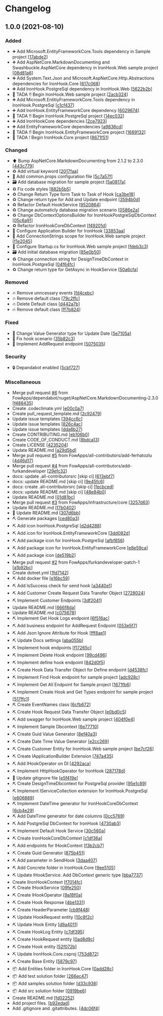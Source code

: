 # Changelog

<a name="1.0.0"></a>
## 1.0.0 (2021-08-10)

### Added

- ➕ Add Microsoft.EntityFrameworkCore.Tools dependency in Sample project [[17abde2](https://github.com/FowApps/IronHook/commit/17abde2cf1698d979c40178b801e2c3457bbb00d)]
- ➕ Add AspNetCore.MarkdownDocumenting and Swashbuckle.AspNetCore dependency in IronHook.Web sample project [[08d81a6](https://github.com/FowApps/IronHook/commit/08d81a62a02095d9a81b52f59a3ce87eafec5ec6)]
- ➕ Add System.Text.Json and Microsoft.AspNetCore.Http.Abstractions dependencies for IronHook.Core [[617c068](https://github.com/FowApps/IronHook/commit/617c068000e3ffe2c69cf0d2b9be4166c996314f)]
- ➕ Add IronHook.PostgreSql dependency in IronHook.Web [[5622b2b](https://github.com/FowApps/IronHook/commit/5622b2bd6a91ba8a9d52e6562cfcdaff5a6491d5)]
- 🎉 TADA !! Begin IronHook.Web sample project [[2acb324](https://github.com/FowApps/IronHook/commit/2acb3240412f69c6a33061c2a5d74c4c195c1ca1)]
- ➕ Add Microsoft.EntitiyFrameworkCore.Tools dependency in IronHook.PostgreSql [[c1cf437](https://github.com/FowApps/IronHook/commit/c1cf437773a7e133d2aff586209de426784efcca)]
- ➕ Add IronHook.EntityFrameworkCore dependency [[6029674](https://github.com/FowApps/IronHook/commit/6029674e2b7bae38274c42e5d2eb36889e79ae47)]
- 🎉 TADA !! Bagin IronHook.PostgreSql project [[14ec032](https://github.com/FowApps/IronHook/commit/14ec032d6280658ffbaff8c55c75c02c9363c2f2)]
- ➕ Add IronHookCore dependencies [[2ce7923](https://github.com/FowApps/IronHook/commit/2ce7923e8adb043cb4c64dae0b54b646dcdd4a72)]
- ➕ Add EntityFrameworkCore dependencies [[a9836cd](https://github.com/FowApps/IronHook/commit/a9836cd07b262a9fd53283dfe79c705abfbe2b5f)]
- 🎉 TADA !! Begin IronHook.EntityFrameworkCore project [[1689132](https://github.com/FowApps/IronHook/commit/1689132c662cc9f030152941d4db59bf1418ff23)]
- 🎉 TADA ! Begin IronHook.Core project [[8671f51](https://github.com/FowApps/IronHook/commit/8671f51eb869d7dabc0e966c589a62dcc63f50ee)]

### Changed

- ⬆️ Bump AspNetCore.MarkdownDocumenting from 2.1.2 to 2.3.0 [[443c779](https://github.com/FowApps/IronHook/commit/443c7798efbe5de898059dc2b127b7ac06f11800)]
- ♻️ Add virtual keyword [[2017faa](https://github.com/FowApps/IronHook/commit/2017faa219f0062d1ebfc846b96616f796470d25)]
- 🔧 Add common.props configuration file [[5c7a57f](https://github.com/FowApps/IronHook/commit/5c7a57f58d6097a2ab7f34f7a862b1b91e7709ef)]
- 🗃️ Add database migration for sample project [[5a0817a](https://github.com/FowApps/IronHook/commit/5a0817a2dc942deda9acae7533d9cf19ebc37b13)]
- ♻️ Fix code styles [[882b5b5](https://github.com/FowApps/IronHook/commit/882b5b5d9572a34f1c190124891a3327b7c9b77e)]
- ♻️ Change Return Type form Task to Task of Hook [[ca3be18](https://github.com/FowApps/IronHook/commit/ca3be185ea498196d2c148941d3a88e8cfc7666a)]
- ♻️ Change return type for Add and Update endpoint [[3594b0d](https://github.com/FowApps/IronHook/commit/3594b0db9a6d506911bbf185dcb793bc824b3b32)]
- ♻️ Refactor Default HookService [[9520864](https://github.com/FowApps/IronHook/commit/9520864c6dfbfce096a92f789905dd6d9e0d664a)]
- ♻️ Change automaticly database migration scenario [[0586e2a](https://github.com/FowApps/IronHook/commit/0586e2afc4b12626ad3ba731b46f5058ee49af65)]
- ♻️ Change DbContextOptionsBuilder for IronHookPostgreSqlDbContext [[05c6a91](https://github.com/FowApps/IronHook/commit/05c6a91b5670044754de3309cce85b2575fa6390)]
- ♻️ Refactor IronHookCoreDbContext [[f49201d](https://github.com/FowApps/IronHook/commit/f49201dccff8ebc36d25e10d3a91a220d662681d)]
- 🔧 Configure Application Builder for IronHook [[33853aa](https://github.com/FowApps/IronHook/commit/33853aa80c4d9c92ab8542137d55589e93b9b12d)]
- 🔧 Add ConnectionStrings scope for IronHook.Web sample project [[f1e2045](https://github.com/FowApps/IronHook/commit/f1e2045fecb8ad503bc742ecfa2708e5ae461799)]
- 🔧 Configure Startup.cs for IronHook.Web sample project [[fdeb3c3](https://github.com/FowApps/IronHook/commit/fdeb3c377acb7e1d13c44ae8b7363cc65136ab33)]
- 🗃️ Add initial database migration [[85e0b50](https://github.com/FowApps/IronHook/commit/85e0b5083eaf5ecdf316a2cc634b94798a321b60)]
- ♻️ Change connection string for DesignTimeDbContext in IronHook.PostgreSql [[04f64fc](https://github.com/FowApps/IronHook/commit/04f64fcafb1c0dc8aedb189fa8e49bdd93a75a95)]
- ♻️ Change return type for GetAsync in HookService [[50a6cfa](https://github.com/FowApps/IronHook/commit/50a6cfac3edb0c9fb775f00f34a287a4bf48bfc1)]

### Removed

- 🔥 Remove unncessary events [[fd4cebc](https://github.com/FowApps/IronHook/commit/fd4cebc1da78406e8448d4a17846f73f7f21b5ae)]
- 🔥 Remove default class [[79c2ffc](https://github.com/FowApps/IronHook/commit/79c2ffcce829d53b61d1fa009caa8ff6b168ebfe)]
- 🔥 Delete Default class [[d442a7b](https://github.com/FowApps/IronHook/commit/d442a7b5f5138c0865431b2d7083af4ca641f633)]
- 🔥 Remove default class [[ff7b824](https://github.com/FowApps/IronHook/commit/ff7b82406f9919e76ce534e79cb424cfcdcc176f)]

### Fixed

- 🐛 Change Value Generator type for Update Date [[5e7105a](https://github.com/FowApps/IronHook/commit/5e7105a74b28ba0a073f27240b110b329e2e85f2)]
- 🐛 Fix hook scenario [[35b82c3](https://github.com/FowApps/IronHook/commit/35b82c39c54d0d1b47df2b998f4faf7f5af0811c)]
- 🐛 Implement AddRequest endpoint [[5075035](https://github.com/FowApps/IronHook/commit/5075035e8918ccabb5b57831f56d3f698453f47c)]

### Security

- 🔒 Depandabot enabled [[5cbf727](https://github.com/FowApps/IronHook/commit/5cbf727bacef10f11757ea8abbdcae290dcf8fcf)]

### Miscellaneous

-  Merge pull request [#6](https://github.com/FowApps/IronHook/issues/6) from FowApps/dependabot/nuget/AspNetCore.MarkdownDocumenting-2.3.0 [[f488435](https://github.com/FowApps/IronHook/commit/f488435ac4e1359ce878a369e8b490d39b2f8c61)]
-  Create .codeclimate.yml [[e00c0a7](https://github.com/FowApps/IronHook/commit/e00c0a775957daecde87531b43833f80ea082412)]
-  Create pull_request_template.md [[2c92479](https://github.com/FowApps/IronHook/commit/2c924792fc7426b851d710e805a3584cdfdf391b)]
-  Update issue templates [[394cc6c](https://github.com/FowApps/IronHook/commit/394cc6c6a52861deaeed7d09b39634a94419c57a)]
-  Update issue templates [[826c4ac](https://github.com/FowApps/IronHook/commit/826c4ac5b3e3d07655ef4fa27cf2133f85e1cb33)]
-  Update issue templates [[dda6b27](https://github.com/FowApps/IronHook/commit/dda6b27f91ac0c96d4fd3cbf4faa5386e982b995)]
-  Create CONTRIBUTING.md [[eb106b0](https://github.com/FowApps/IronHook/commit/eb106b09bbfb901689ceaa65d8e7706d7f5976d6)]
-  Create CODE_OF_CONDUCT.md [[8bdca13](https://github.com/FowApps/IronHook/commit/8bdca136aeff9dba453ad0c95b343a323fe00567)]
-  Create LICENSE [[4235204](https://github.com/FowApps/IronHook/commit/4235204f8c4eb7fd74ddbc19bfc734e0084896cc)]
-  Update README.md [[a29d5bd](https://github.com/FowApps/IronHook/commit/a29d5bd21aef09884c3faacdead57994eae7b735)]
-  Merge pull request [#5](https://github.com/FowApps/IronHook/issues/5) from FowApps/all-contributors/add-ferhatozlu [[4d46d17](https://github.com/FowApps/IronHook/commit/4d46d1732db12941dfe012a30438a0536f698d3c)]
-  Merge pull request [#4](https://github.com/FowApps/IronHook/issues/4) from FowApps/all-contributors/add-furkandeveloper [[29efc32](https://github.com/FowApps/IronHook/commit/29efc32bc4b5c1f255930a7decd8d1ac34d42488)]
-  docs: update .all-contributorsrc [skip ci] [[613ebf7](https://github.com/FowApps/IronHook/commit/613ebf74a4949018d988937799c3271900477193)]
-  docs: update README.md [skip ci] [[9e45fc6](https://github.com/FowApps/IronHook/commit/9e45fc66c8b570e361cd5bfb7f27b9d01eb91e56)]
-  docs: create .all-contributorsrc [skip ci] [[fecbced](https://github.com/FowApps/IronHook/commit/fecbcede9b60e109c5e637b155c7e8157247387f)]
-  docs: update README.md [skip ci] [[48e84b0](https://github.com/FowApps/IronHook/commit/48e84b0023421e943f66a71b10b4c7ef3e954020)]
-  Update README.md [[01d81bc](https://github.com/FowApps/IronHook/commit/01d81bcabad154c5ac3f321acd967d7c54b0fbef)]
-  Merge pull request [#3](https://github.com/FowApps/IronHook/issues/3) from FowApps/infrastructure/core [[3257d63](https://github.com/FowApps/IronHook/commit/3257d63cc59df5f0c239e61056f874fbe4161161)]
-  Update README.md [[f7b0402](https://github.com/FowApps/IronHook/commit/f7b040217743eab2ba011758bd30571a515efb02)]
- 📝 Update README.md [[307d6bb](https://github.com/FowApps/IronHook/commit/307d6bbb7e2a42aef73d2d43f9e3a5b7417f303c)]
- ⛏️ Generate packages [[ced80a3](https://github.com/FowApps/IronHook/commit/ced80a3c4f21ed57ce33ee804f78d1976b5daf97)]
- ⛏️ Add icon IronHook.PostgreSql [[d2d4288](https://github.com/FowApps/IronHook/commit/d2d4288a6074206592825042ac0ae85f507fec7d)]
- ⛏️ Add icon for IronHook.EntityFrameworkCore [[3dd082d](https://github.com/FowApps/IronHook/commit/3dd082dc623c39ad484d6c4b0a6f6b66d5c0aefa)]
- ⛏️ Add package icon for IronHook.PostgreSql [[afbf856](https://github.com/FowApps/IronHook/commit/afbf856366415fac2cf7bb217b8b720ed8bbf148)]
- ⛏️ Add package icon for IronHook.EntityFrameworkCore [[e8e59ca](https://github.com/FowApps/IronHook/commit/e8e59ca9ec36461b189c76ffa0716db7bcd9da52)]
- ⛏️ Add package icon [[de519b2](https://github.com/FowApps/IronHook/commit/de519b2b3f261ea4906979d6c5f2b4cc2d67a4bd)]
-  Merge pull request [#2](https://github.com/FowApps/IronHook/issues/2) from FowApps/furkandeveloper-patch-1 [[a1b92bc](https://github.com/FowApps/IronHook/commit/a1b92bc0b9f8bfb321e15fa9acb8154c6ab44fad)]
-  Create dotnet.yml [[1fd7142](https://github.com/FowApps/IronHook/commit/1fd714235da6f114ff66d598c914fc183520ce55)]
- ⛏️ Add docker file [[e16bc59](https://github.com/FowApps/IronHook/commit/e16bc597c6fd4ba7223ed2db18580d271aee80ee)]
- ⛏️ Add IsSuccess check for send hook [[a3440e1](https://github.com/FowApps/IronHook/commit/a3440e1aa01e4c8e19bd5319600d011e13523733)]
- ⛏️ Add Customer Create Request Data Transfer Object [[2728024](https://github.com/FowApps/IronHook/commit/2728024178bad07a8ee414ebaddd5416f05bfe25)]
- ⛏️ Implement Customer Endpoints [[3df2041](https://github.com/FowApps/IronHook/commit/3df20411af384b3bbab0fa6405c937aff0ce50df)]
-  Update README.md [[666f8da](https://github.com/FowApps/IronHook/commit/666f8da65e22f2c2e64ebfde61a7a031ef6cf846)]
-  Update README.md [[c075678](https://github.com/FowApps/IronHook/commit/c0756788ab1fc8b56ca9f2c4b1f2b2aa0a13e982)]
- ⛏️ Implement Get Hook Logs endpoint [[6f516ac](https://github.com/FowApps/IronHook/commit/6f516ac4ef63f74d7d20218e169c1d2913fba9c7)]
- ⛏️ Add business endpoint for AddRequest Endpoint [[053e5f7](https://github.com/FowApps/IronHook/commit/053e5f720e1555ebb67fcc6eb0d9e82b9dbeb4c1)]
- ⛏️ Add Json Ignore Attribute for Hook [[fff8ae1](https://github.com/FowApps/IronHook/commit/fff8ae135fa39ae508f84378ca4b99602ef3ccc1)]
- ⛏️ Update Docs settings [[aba055b](https://github.com/FowApps/IronHook/commit/aba055b92e2fab14c606663caf33912916b2bbed)]
- ⛏️ Implement hook endpoints [[f17265c](https://github.com/FowApps/IronHook/commit/f17265c5fedcba636fddeab2ccf4245c777b91c4)]
- ⛏️ Implement Delete Hook endpoint [[99cd496](https://github.com/FowApps/IronHook/commit/99cd496b6cb2ee1c99752971bc9255c3de6a1dfe)]
- ⛏️ Implement define hook endpoint [[842d0f5](https://github.com/FowApps/IronHook/commit/842d0f59ab1bfbb2d45e504a528b88ae918b1799)]
- ⛏️ Create Hook Data Transfer Object for Define endpoint [[d4538fc](https://github.com/FowApps/IronHook/commit/d4538fce91e24b842dfb441b5c948ef096ea7bb9)]
- ⛏️ Implement Find Hook endpoint for sample project [[adc928c](https://github.com/FowApps/IronHook/commit/adc928cd16971611d20191b9a5de4736c3becb06)]
- ⛏️ Implement Get All Endpoint for Sample project [[1671fb6](https://github.com/FowApps/IronHook/commit/1671fb68e89e7c648cdae80dc3084f73a42d122b)]
- ⛏️ Implement Create Hook and Get Types endpoint for sample project [[517ffc1](https://github.com/FowApps/IronHook/commit/517ffc1c017639c0b6c4ca0dba3fce0e5a2b3faa)]
- ⛏️ Create EventNames class [[6cfb672](https://github.com/FowApps/IronHook/commit/6cfb6724a50ad26f43fed92d2d7707699e214994)]
- ⛏️ Create Hook Request Data Transfer Object [[e0bd0c5](https://github.com/FowApps/IronHook/commit/e0bd0c566dc7322960e00e8035a6292a534d0ec3)]
- ⛏️ Add swagger for IronHook.Web sample project [[404f0e4](https://github.com/FowApps/IronHook/commit/404f0e44d7fd482e104b4d947addb0a509557d35)]
- ⛏️ Implement Sample Dbcontext [[6e77710](https://github.com/FowApps/IronHook/commit/6e777105280acadadc0ff48d56434bed575bc738)]
- ⛏️ Create Guid Value Generator [[8ef40a3](https://github.com/FowApps/IronHook/commit/8ef40a3cbd42a1edfdd37410d2be099698e7cd15)]
- ⛏️ Create Date Time Value Generator [[e2cc269](https://github.com/FowApps/IronHook/commit/e2cc269b11d772e9408a2344387164fce45285eb)]
- ⛏️ Create Customer Entity for IronHook.Web sample project [[be7cf26](https://github.com/FowApps/IronHook/commit/be7cf26f361f501468c04591103a0d7cc7407a5f)]
- ⛏️ Create IApplicationBuilder Extension [[747a435](https://github.com/FowApps/IronHook/commit/747a4356ba4a6098754fa900fffcc4e54d8c9b89)]
- ⛏️ Add IHookOperator on DI [[4292aca](https://github.com/FowApps/IronHook/commit/4292acad5580fff3f37833c095be351d107aea09)]
- ⛏️ Implement HttpHookOperator for IronHook [[287178d](https://github.com/FowApps/IronHook/commit/287178d04d79e413db9fe89825e6c542a1d05784)]
- 🙈 Update gitignore file [[e5f419e](https://github.com/FowApps/IronHook/commit/e5f419e3adf45c32dc84b7e5a3943d609055e966)]
- ⛏️ Create DesignTimeDbcontext for PostgreSql provider [[95e1c89](https://github.com/FowApps/IronHook/commit/95e1c89f07f8bf3c7a922d48881a671d04da831f)]
- ⛏️ Implement IServiceCollection extension for IronHook.PostgreSql [[e606889](https://github.com/FowApps/IronHook/commit/e606889c8a6a4d5a66912fae7675246469140193)]
- ⛏️ Implement DateTime generator for IronHookCoreDbContext [[6cb4e29](https://github.com/FowApps/IronHook/commit/6cb4e29a8daddee0c2cbc0a98c16b6ce54e0d516)]
- ⛏️ Add DateTime generator for date columns [[0cc5769](https://github.com/FowApps/IronHook/commit/0cc57694a52138dbd730b4670a65b62855d7900f)]
- ⛏️ Add PostgreSql DbContext for IronHook [[4730ab3](https://github.com/FowApps/IronHook/commit/4730ab3f7454e7d1639bf9f5ba6beba04e54a55c)]
- ⛏️ Implement Default Hook Service [[30c560a](https://github.com/FowApps/IronHook/commit/30c560accceb6c30024d3a3ac53d568c0f4ccdd4)]
- ⛏️ Create IronHookCoreDbContext [[c1df36a](https://github.com/FowApps/IronHook/commit/c1df36a389210fd93c6e45f16cd68133d5a4a951)]
- ⛏️ Add endpoints for IHookContext [[f3b2cb7](https://github.com/FowApps/IronHook/commit/f3b2cb7f91c50b163496b5768374d7b166495630)]
- ⛏️ Create Guid Generator [[875b451](https://github.com/FowApps/IronHook/commit/875b4517c0ecd106afd8b2d173812318f92ae2a4)]
- ⛏️ Add parameter in SendHook [[3daa407](https://github.com/FowApps/IronHook/commit/3daa407ce167f96dd4fd04b31351e30cbfecdcf4)]
- ⛏️ Add Concrete folder in IronHook.Core [[9ee5105](https://github.com/FowApps/IronHook/commit/9ee510574e100a4f1b407e8774e594d2bbb4efff)]
- ⛏️ Update IHookService. Add DbContext generic type [[bba7737](https://github.com/FowApps/IronHook/commit/bba773703b2c5880d1270cb49a9875cc4a511e55)]
-  Create IIronHookContext [[f7014fc](https://github.com/FowApps/IronHook/commit/f7014fce68f8166dd112ae13370cccea31ea49b0)]
- ⛏️ Create IHookService [[09fe250](https://github.com/FowApps/IronHook/commit/09fe250af8f6caea4d5b7040a2ba526f4f10155f)]
- ⛏️ Create IHookOperator [[9a18f0a](https://github.com/FowApps/IronHook/commit/9a18f0ad0081cd91e7e5141f52a5e9d2cb6a19bb)]
- ⛏️ Create Hook Response [[4be1331](https://github.com/FowApps/IronHook/commit/4be13314f42487fbbd2cceb8cd4c2e8c398fe486)]
- ⛏️ Create HeaderParameter [[cb9f448](https://github.com/FowApps/IronHook/commit/cb9f44880e807adef983a0cb47154b8a29a2928b)]
- ⛏️ Update HookRequest entity [[10c8f2c](https://github.com/FowApps/IronHook/commit/10c8f2cc543f802ce76f5f2f0bc801f51d486b2a)]
- ⛏️ Update Hook Entity [[d9a4011](https://github.com/FowApps/IronHook/commit/d9a4011dca777e70cbfbeeedcc61cb5557cbd7e5)]
- ⛏️ Create HookLog Entity [[c7df395](https://github.com/FowApps/IronHook/commit/c7df395d40359379b0234c1ee5e2bf56b81f32f7)]
- ⛏️ Create HookRequest entity [[0ad8d9c](https://github.com/FowApps/IronHook/commit/0ad8d9ca234043db0b416e0389e9580be9a3fa22)]
- ⛏️ Create Hook entity [[52f072b](https://github.com/FowApps/IronHook/commit/52f072b7de7160252c056ede163accee0904371e)]
- ⛏️ Update IronHook.Core.csproj [[753d872](https://github.com/FowApps/IronHook/commit/753d8724b04a7ec1166497e9e3bbccb7596f70c1)]
- ⛏️ Create Base Entity [[5879c97](https://github.com/FowApps/IronHook/commit/5879c97d5734a372b3c78972aa37598085900fa2)]
- 📦 Add Entities folder in IronHook.Core [[0add28c](https://github.com/FowApps/IronHook/commit/0add28c74cb38d0ff16d6e0f6191eaf0c90d2132)]
- 📦 Add test solution folder [[266ec47](https://github.com/FowApps/IronHook/commit/266ec470bc86702645b789f74e0c6e54c7b2d69a)]
- 📦 Add samples solution folder [[d33c938](https://github.com/FowApps/IronHook/commit/d33c93827b840848a53834691d7596f33f071ee8)]
- 📦 Add src solution folder [[0919be6](https://github.com/FowApps/IronHook/commit/0919be6fb869013b145dcbc5b9130b8f0244eae7)]
-  Create README.md [[fd02252](https://github.com/FowApps/IronHook/commit/fd022520011cd09b82e54bf0569d128b1f63915f)]
-  Add project files. [[b92edad](https://github.com/FowApps/IronHook/commit/b92edad804c805d24f7982e06f083ff531895ab1)]
-  Add .gitignore and .gitattributes. [[4dc06f4](https://github.com/FowApps/IronHook/commit/4dc06f48176d9df0a67098069ff84890572a9c68)]


